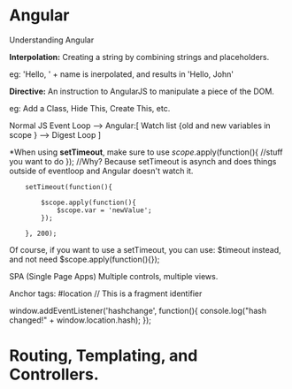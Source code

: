 # Angular
Understanding Angular

**Interpolation:**
Creating a string by combining strings and placeholders.

eg: 'Hello, ' + name is inerpolated, and results in 'Hello, John'

**Directive:**
An instruction to AngularJS to manipulate a piece of the DOM.

eg: Add a Class, Hide This, Create This, etc.


Normal JS Event Loop --> Angular:[ Watch list {old and new variables in scope } --> Digest Loop ]

*When using **setTimeout**, make sure to use $scope.$apply(function(){ //stuff you want to do });
//Why? Because setTimeout is asynch and does things outside of eventloop and Angular doesn't watch it.

        setTimeout(function(){

            $scope.apply(function(){
                $scope.var = 'newValue';
            });

        }, 200);
        
Of course, if you want to use a setTimeout, you can use: $timeout instead, and not need $scope.apply(function(){});

SPA (Single Page Apps)
Multiple controls, multiple views.

Anchor tags:
#location // This is a fragment identifier

window.addEventListener('hashchange', function(){
    console.log("hash changed!" + window.location.hash);
});

Routing, Templating, and Controllers.
=====================================

